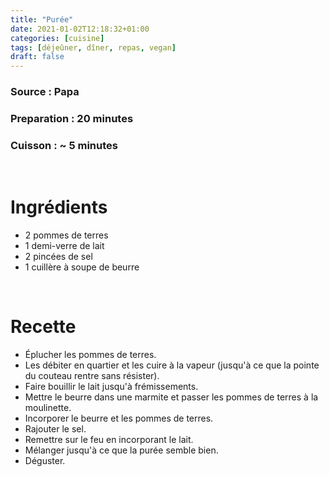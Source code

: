 ```yaml
---
title: "Purée"
date: 2021-01-02T12:18:32+01:00
categories: [cuisine]
tags: [déjeûner, dîner, repas, vegan]
draft: false
---
```

### Source : Papa
### Preparation : 20 minutes
### Cuisson : ~ 5 minutes

&nbsp;

# Ingrédients
- 2 pommes de terres
- 1 demi-verre de lait
- 2 pincées de sel
- 1 cuillère à soupe de beurre

&nbsp;

# Recette
- Éplucher les pommes de terres.
- Les débiter en quartier et les cuire à la vapeur (jusqu'à ce que la pointe du couteau rentre sans résister).
- Faire bouillir le lait jusqu'à frémissements.
- Mettre le beurre dans une marmite et passer les pommes de terres à la moulinette.
- Incorporer le beurre et les pommes de terres.
- Rajouter le sel.
- Remettre sur le feu en incorporant le lait.
- Mélanger jusqu'à ce que la purée semble bien.
- Déguster.
